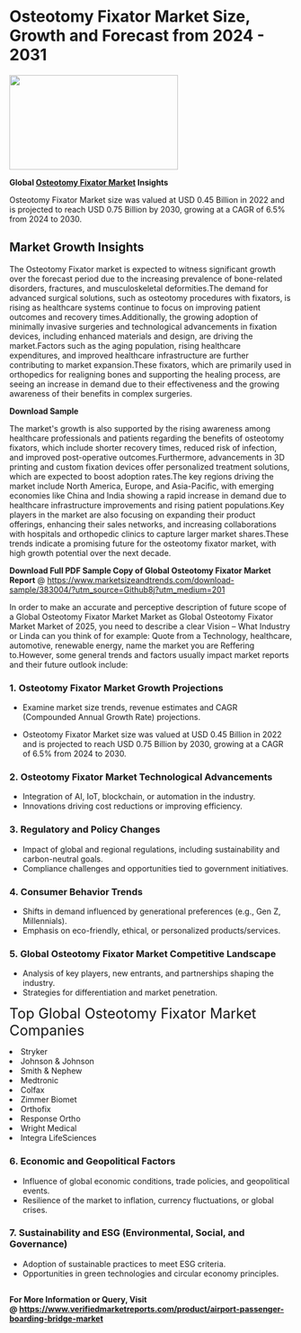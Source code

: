 <H1>Osteotomy Fixator Market Size, Growth and Forecast from 2024 - 2031</H1><img class="aligncenter size-medium wp-image-584254" src="https://thirdeyenews.in/wp-content/uploads/2024/09/Global-Market-Research-300x168.jpeg" alt="" width="300" height="168" /><p><strong>Global&nbsp;<a href="https://www.marketsizeandtrends.com/download-sample/383004/?utm_source=Github8j?utm_medium=201">Osteotomy Fixator Market</a> Insights</strong></p><p>Osteotomy Fixator Market size was valued at USD 0.45 Billion in 2022 and is projected to reach USD 0.75 Billion by 2030, growing at a CAGR of 6.5% from 2024 to 2030.</p><p><h2>Market Growth Insights</h2> <p>The Osteotomy Fixator market is expected to witness significant growth over the forecast period due to the increasing prevalence of bone-related disorders, fractures, and musculoskeletal deformities.The demand for advanced surgical solutions, such as osteotomy procedures with fixators, is rising as healthcare systems continue to focus on improving patient outcomes and recovery times.Additionally, the growing adoption of minimally invasive surgeries and technological advancements in fixation devices, including enhanced materials and design, are driving the market.Factors such as the aging population, rising healthcare expenditures, and improved healthcare infrastructure are further contributing to market expansion.These fixators, which are primarily used in orthopedics for realigning bones and supporting the healing process, are seeing an increase in demand due to their effectiveness and the growing awareness of their benefits in complex surgeries.</p> <p><strong>Download Sample</strong></p> <p>The market's growth is also supported by the rising awareness among healthcare professionals and patients regarding the benefits of osteotomy fixators, which include shorter recovery times, reduced risk of infection, and improved post-operative outcomes.Furthermore, advancements in 3D printing and custom fixation devices offer personalized treatment solutions, which are expected to boost adoption rates.The key regions driving the market include North America, Europe, and Asia-Pacific, with emerging economies like China and India showing a rapid increase in demand due to healthcare infrastructure improvements and rising patient populations.Key players in the market are also focusing on expanding their product offerings, enhancing their sales networks, and increasing collaborations with hospitals and orthopedic clinics to capture larger market shares.These trends indicate a promising future for the osteotomy fixator market, with high growth potential over the next decade.</p> <p><span class=""><strong>Download Full PDF Sample Copy of Global Osteotomy Fixator Market Report</strong> @ <a href="https://www.marketsizeandtrends.com/download-sample/383004/?utm_source=Github8j?utm_medium=201" target="_blank">https://www.marketsizeandtrends.com/download-sample/383004/?utm_source=Github8j?utm_medium=201</a></span></p><p>In order to make an accurate and perceptive description of future scope of a Global&nbsp;Osteotomy Fixator Market Market as Global&nbsp;Osteotomy Fixator Market Market of 2025, you need to describe a clear Vision &ndash; What Industry or Linda can you think of for example: Quote from a Technology, healthcare, automotive, renewable energy, name the market you are Reffering to.However, some general trends and factors usually impact market reports and their future outlook include:</p><h3>1.&nbsp;<strong>Osteotomy Fixator Market Growth Projections</strong></h3><ul><li>Examine market size trends, revenue estimates and CAGR (Compounded Annual Growth Rate) projections.</li><li><p>Osteotomy Fixator Market size was valued at USD 0.45 Billion in 2022 and is projected to reach USD 0.75 Billion by 2030, growing at a CAGR of 6.5% from 2024 to 2030.</p></li></ul><h3>2.&nbsp;<strong>Osteotomy Fixator Market Technological Advancements</strong></h3><ul><li>Integration of AI, IoT, blockchain, or automation in the industry.</li><li>Innovations driving cost reductions or improving efficiency.</li></ul><h3>3.&nbsp;<strong>Regulatory and Policy Changes</strong></h3><ul><li>Impact of global and regional regulations, including sustainability and carbon-neutral goals.</li><li>Compliance challenges and opportunities tied to government initiatives.</li></ul><h3>4.&nbsp;<strong>Consumer Behavior Trends</strong></h3><ul><li>Shifts in demand influenced by generational preferences (e.g., Gen Z, Millennials).</li><li>Emphasis on eco-friendly, ethical, or personalized products/services.</li></ul><h3>5.&nbsp;<strong>Global Osteotomy Fixator Market Competitive Landscape</strong></h3><ul><li>Analysis of key players, new entrants, and partnerships shaping the industry.</li><li>Strategies for differentiation and market penetration.</li></ul><p data-pm-slice="1 1 []"><span style="color: inherit; font-family: inherit; font-size: 25px;">Top Global Osteotomy Fixator Market Companies</span></p><div class="" data-test-id=""><p><li>Stryker</li><li> Johnson & Johnson</li><li> Smith & Nephew</li><li> Medtronic</li><li> Colfax</li><li> Zimmer Biomet</li><li> Orthofix</li><li> Response Ortho</li><li> Wright Medical</li><li> Integra LifeSciences</li></p></div><h3>6.&nbsp;<strong>Economic and Geopolitical Factors</strong></h3><ul><li>Influence of global economic conditions, trade policies, and geopolitical events.</li><li>Resilience of the market to inflation, currency fluctuations, or global crises.</li></ul><h3>7.&nbsp;<strong>Sustainability and ESG (Environmental, Social, and Governance)</strong></h3><ul><li>Adoption of sustainable practices to meet ESG criteria.</li><li>Opportunities in green technologies and circular economy principles.</li></ul><h2><strong style="font-size: 14px;">For More Information or Query, Visit @&nbsp;</strong><a style="background-color: #ffffff; font-size: 14px;" href="https://www.marketsizeandtrends.com/report/osteotomy-fixator-market/" target="_blank">https://www.verifiedmarketreports.com/product/airport-passenger-boarding-bridge-market</a></h2>